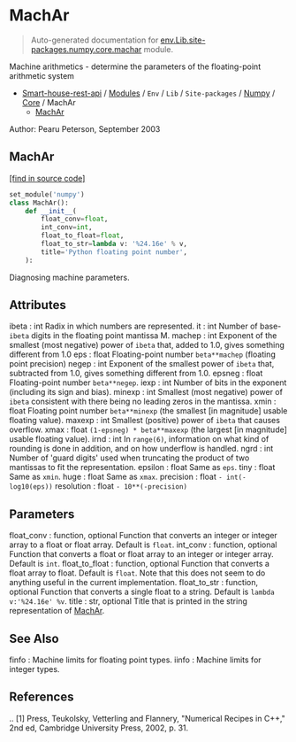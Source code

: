 # MachAr

> Auto-generated documentation for [env.Lib.site-packages.numpy.core.machar](..\..\..\..\..\..\env\Lib\site-packages\numpy\core\machar.py) module.

Machine arithmetics - determine the parameters of the
floating-point arithmetic system

- [Smart-house-rest-api](..\..\..\..\..\README.md#description) / [Modules](..\..\..\..\..\MODULES.md#smart-house-rest-api-modules) / `Env` / `Lib` / `Site-packages` / [Numpy](..\index.md#numpy) / [Core](index.md#core) / MachAr
    - [MachAr](#machar)

Author: Pearu Peterson, September 2003

## MachAr

[[find in source code]](..\..\..\..\..\..\env\Lib\site-packages\numpy\core\machar.py#L16)

```python
set_module('numpy')
class MachAr():
    def __init__(
        float_conv=float,
        int_conv=int,
        float_to_float=float,
        float_to_str=lambda v: '%24.16e' % v,
        title='Python floating point number',
    ):
```

Diagnosing machine parameters.

Attributes
----------
ibeta : int
    Radix in which numbers are represented.
it : int
    Number of base-`ibeta` digits in the floating point mantissa M.
machep : int
    Exponent of the smallest (most negative) power of `ibeta` that,
    added to 1.0, gives something different from 1.0
eps : float
    Floating-point number ``beta**machep`` (floating point precision)
negep : int
    Exponent of the smallest power of `ibeta` that, subtracted
    from 1.0, gives something different from 1.0.
epsneg : float
    Floating-point number ``beta**negep``.
iexp : int
    Number of bits in the exponent (including its sign and bias).
minexp : int
    Smallest (most negative) power of `ibeta` consistent with there
    being no leading zeros in the mantissa.
xmin : float
    Floating point number ``beta**minexp`` (the smallest [in
    magnitude] usable floating value).
maxexp : int
    Smallest (positive) power of `ibeta` that causes overflow.
xmax : float
    ``(1-epsneg) * beta**maxexp`` (the largest [in magnitude]
    usable floating value).
irnd : int
    In ``range(6)``, information on what kind of rounding is done
    in addition, and on how underflow is handled.
ngrd : int
    Number of 'guard digits' used when truncating the product
    of two mantissas to fit the representation.
epsilon : float
    Same as `eps`.
tiny : float
    Same as `xmin`.
huge : float
    Same as `xmax`.
precision : float
    ``- int(-log10(eps))``
resolution : float
    ``- 10**(-precision)``

Parameters
----------
float_conv : function, optional
    Function that converts an integer or integer array to a float
    or float array. Default is `float`.
int_conv : function, optional
    Function that converts a float or float array to an integer or
    integer array. Default is `int`.
float_to_float : function, optional
    Function that converts a float array to float. Default is `float`.
    Note that this does not seem to do anything useful in the current
    implementation.
float_to_str : function, optional
    Function that converts a single float to a string. Default is
    ``lambda v:'%24.16e' %v``.
title : str, optional
    Title that is printed in the string representation of [MachAr](#machar).

See Also
--------
finfo : Machine limits for floating point types.
iinfo : Machine limits for integer types.

References
----------
.. [1] Press, Teukolsky, Vetterling and Flannery,
       "Numerical Recipes in C++," 2nd ed,
       Cambridge University Press, 2002, p. 31.
